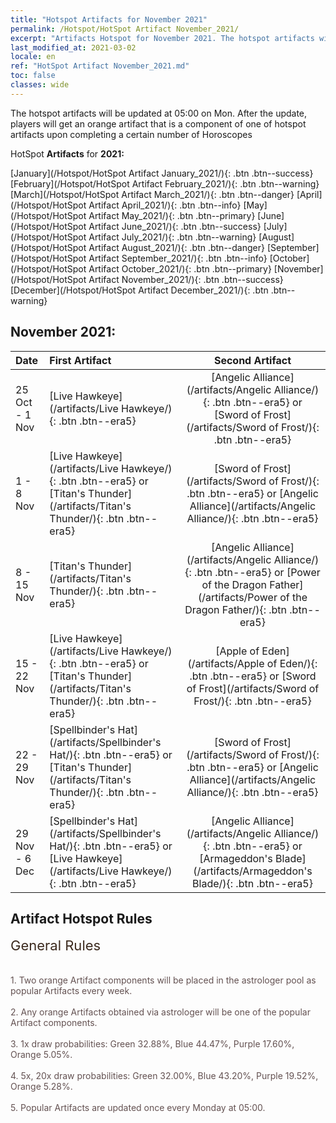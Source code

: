 ```yaml
---
title: "Hotspot Artifacts for November 2021"
permalink: /Hotspot/HotSpot Artifact November_2021/
excerpt: "Artifacts Hotspot for November 2021. The hotspot artifacts will be updated at 05:00 on Mon. After the update, players will get an orange artifact that is a component of one of hotspot artifacts upon completing a certain number of Horoscopes"
last_modified_at: 2021-03-02
locale: en
ref: "HotSpot Artifact November_2021.md"
toc: false
classes: wide
---
```


  The hotspot artifacts will be updated at 05:00 on Mon. After the update, players will get an orange artifact that is a component of one of hotspot artifacts upon completing a certain number of Horoscopes

  HotSpot **Artifacts** for **2021:**

  [January](/Hotspot/HotSpot Artifact January_2021/){: .btn .btn--success} [February](/Hotspot/HotSpot Artifact February_2021/){: .btn .btn--warning} [March](/Hotspot/HotSpot Artifact March_2021/){: .btn .btn--danger} [April](/Hotspot/HotSpot Artifact April_2021/){: .btn .btn--info} [May](/Hotspot/HotSpot Artifact May_2021/){: .btn .btn--primary} [June](/Hotspot/HotSpot Artifact June_2021/){: .btn .btn--success} [July](/Hotspot/HotSpot Artifact July_2021/){: .btn .btn--warning} [August](/Hotspot/HotSpot Artifact August_2021/){: .btn .btn--danger} [September](/Hotspot/HotSpot Artifact September_2021/){: .btn .btn--info} [October](/Hotspot/HotSpot Artifact October_2021/){: .btn .btn--primary} [November](/Hotspot/HotSpot Artifact November_2021/){: .btn .btn--success} [December](/Hotspot/HotSpot Artifact December_2021/){: .btn .btn--warning} 

## November 2021:

  |  Date  |    First Artifact     |   Second Artifact    |
  |:-------|:----------------------|:--------------------:|
  | 25 Oct - 1 Nov | [Live Hawkeye](/artifacts/Live Hawkeye/){: .btn .btn--era5} | [Angelic Alliance](/artifacts/Angelic Alliance/){: .btn .btn--era5} or [Sword of Frost](/artifacts/Sword of Frost/){: .btn .btn--era5} |
  | 1 - 8 Nov | [Live Hawkeye](/artifacts/Live Hawkeye/){: .btn .btn--era5} or [Titan's Thunder](/artifacts/Titan's Thunder/){: .btn .btn--era5} | [Sword of Frost](/artifacts/Sword of Frost/){: .btn .btn--era5} or [Angelic Alliance](/artifacts/Angelic Alliance/){: .btn .btn--era5} |
  | 8 - 15 Nov | [Titan's Thunder](/artifacts/Titan's Thunder/){: .btn .btn--era5} | [Angelic Alliance](/artifacts/Angelic Alliance/){: .btn .btn--era5} or [Power of the Dragon Father](/artifacts/Power of the Dragon Father/){: .btn .btn--era5} |
  | 15 - 22 Nov | [Live Hawkeye](/artifacts/Live Hawkeye/){: .btn .btn--era5} or [Titan's Thunder](/artifacts/Titan's Thunder/){: .btn .btn--era5} | [Apple of Eden](/artifacts/Apple of Eden/){: .btn .btn--era5} or [Sword of Frost](/artifacts/Sword of Frost/){: .btn .btn--era5} |
  | 22 - 29 Nov | [Spellbinder's Hat](/artifacts/Spellbinder's Hat/){: .btn .btn--era5} or [Titan's Thunder](/artifacts/Titan's Thunder/){: .btn .btn--era5} | [Sword of Frost](/artifacts/Sword of Frost/){: .btn .btn--era5} or [Angelic Alliance](/artifacts/Angelic Alliance/){: .btn .btn--era5} |
  | 29 Nov - 6 Dec | [Spellbinder's Hat](/artifacts/Spellbinder's Hat/){: .btn .btn--era5} or [Live Hawkeye](/artifacts/Live Hawkeye/){: .btn .btn--era5} | [Angelic Alliance](/artifacts/Angelic Alliance/){: .btn .btn--era5} or [Armageddon's Blade](/artifacts/Armageddon's Blade/){: .btn .btn--era5} |




## Artifact Hotspot Rules

  <span style="color: #3c2a1e;font-size:22px">General Rules</span><br/><span style="color: #ffffff;font-size:6px">   </span><br/><span style="color: #ffffff;font-size:6px">   </span><br/><span style="color: #645252">1. Two orange Artifact components will be placed in the astrologer pool as popular Artifacts every week.</span><br/><span style="color: #ffffff;font-size:6px">   </span><br/><span style="color: #645252">2. Any orange Artifacts obtained via astrologer will be one of the popular Artifact components.</span><br/><span style="color: #ffffff;font-size:6px">   </span><br/><span style="color: #645252">3. 1x draw probabilities: Green 32.88%, Blue 44.47%, Purple 17.60%, Orange 5.05%.</span><br/><span style="color: #ffffff;font-size:6px">   </span><br/><span style="color: #645252">4. 5x, 20x draw probabilities: Green 32.00%, Blue 43.20%, Purple 19.52%, Orange 5.28%.</span><br/><span style="color: #ffffff;font-size:6px">   </span><br/><span style="color: #645252">5. Popular Artifacts are updated once every Monday at 05:00.</span><br/>

<br/>